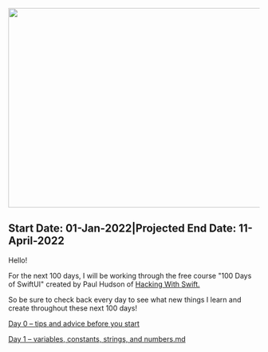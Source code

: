 <img src="https://www.hackingwithswift.com/uploads/100-days-of-swiftui.jpg"
     width="625"
     height="400"/>
<h2>Start Date: 01-Jan-2022|Projected End Date: 11-April-2022</h2>

Hello!

For the next 100 days, I will be working through the free course "100 Days of SwiftUI" created by Paul Hudson of [Hacking With Swift.](https://www.hackingwithswift.com/)

So be sure to check back every day to see what new things I learn and create throughout these next 100 days!


[Day 0 – tips and advice before you start](https://github.com/PaceWC/100-Days-of-SwiftUI/blob/main/Day%200%20%E2%80%93%20tips%20and%20advice%20before%20you%20start.md)

[Day 1 – variables, constants, strings, and numbers.md](https://github.com/PaceWC/100-Days-of-SwiftUI/blob/main/Day%201%20–%20variables%2C%20constants%2C%20strings%2C%20and%20numbers.md)

